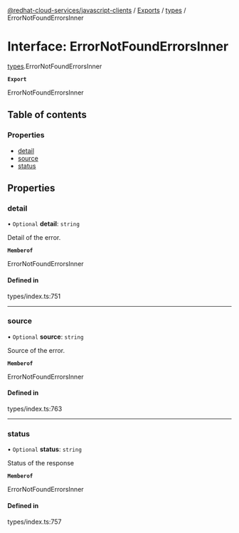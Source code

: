[@redhat-cloud-services/javascript-clients](../README.md) / [Exports](../modules.md) / [types](../modules/types.md) / ErrorNotFoundErrorsInner

# Interface: ErrorNotFoundErrorsInner

[types](../modules/types.md).ErrorNotFoundErrorsInner

**`Export`**

ErrorNotFoundErrorsInner

## Table of contents

### Properties

- [detail](types.ErrorNotFoundErrorsInner.md#detail)
- [source](types.ErrorNotFoundErrorsInner.md#source)
- [status](types.ErrorNotFoundErrorsInner.md#status)

## Properties

### detail

• `Optional` **detail**: `string`

Detail of the error.

**`Memberof`**

ErrorNotFoundErrorsInner

#### Defined in

types/index.ts:751

___

### source

• `Optional` **source**: `string`

Source of the error.

**`Memberof`**

ErrorNotFoundErrorsInner

#### Defined in

types/index.ts:763

___

### status

• `Optional` **status**: `string`

Status of the response

**`Memberof`**

ErrorNotFoundErrorsInner

#### Defined in

types/index.ts:757
